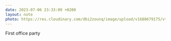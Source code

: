 ```yaml
---
date: 2023-07-06 23:33:09 +0200
layout: note
photo: https://res.cloudinary.com/dbi2zounq/image/upload/v1688679175/vtwoslpxxxspfnofjtgf.jpg
---
```

First office party
